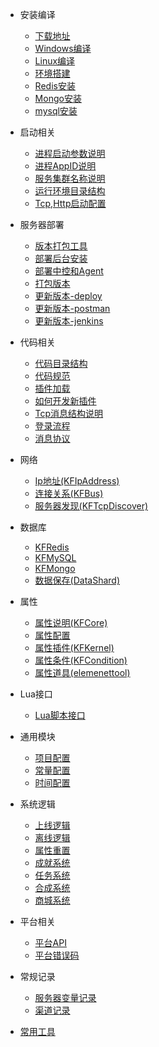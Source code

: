 
- 安装编译
  
  - [下载地址](/docs/下载地址.md)
  - [Windows编译](/docs/win64编译.md)
  - [Linux编译](/docs/linux编译.md)
  - [环境搭建](/docs/环境搭建.md)
  - [Redis安装](/docs/redis安装)
  - [Mongo安装](/docs/mongo安装)
  - [mysql安装](/docs/mysql安装)

	
- 启动相关

  - [进程启动参数说明](/docs/进程启动参数说明.md)
  - [进程AppID说明](/docs/进程AppID说明.md)
  - [服务集群名称说明](/docs/服务集群名称说明.md)
  - [运行环境目录结构](/docs/运行目录结构.md)
  - [Tcp,Http启动配置](/docs/tcp,http启动配置.md)

- 服务器部署

  - [版本打包工具](/docs/版本打包工具.md)
  - [部署后台安装](/docs/部署后台安装.md)
  - [部署中控和Agent](/docs/部署中控和Agent.md)
  - [打包版本](/docs/打包版本.md)
  - [更新版本-deploy](/docs/更新版本-deploy.md)
  - [更新版本-postman](/docs/更新版本-postman.md)  
  - [更新版本-jenkins](/docs/Jenkins配置.md)

- 代码相关

  - [代码目录结构](/docs/代码目录结构.md)
  - [代码规范](/docs/代码规范.md)
  - [插件加载](/docs/插件加载说明.md)
  - [如何开发新插件](/docs/开发新插件.md)
  - [Tcp消息结构说明](/docs/Tcp消息结构说明.md)
  - [登录流程](/docs/登录流程.md)
  - [消息协议](/docs/消息协议.md)
  
- 网络

  - [Ip地址(KFIpAddress)](/docs/Ip地址.md)
  - [连接关系(KFBus)](/docs/连接关系.md)
  - [服务器发现(KFTcpDiscover)](/docs/服务器发现.md)

- 数据库

  - [KFRedis](/docs/数据库-KFRedis.md)
  - [KFMySQL](/docs/数据库-KFMySQL.md)
  - [KFMongo](/docs/数据库-KFMongo.md)
  - [数据保存(DataShard)](/docs/数据保存.md)

- 属性

  - [属性说明(KFCore)](/docs/属性说明.md)
  - [属性配置](/docs/属性配置.md)
  - [属性插件(KFKernel)](/docs/属性插件.md)
  - [属性条件(KFCondition)](/docs/属性条件.md)
  - [属性道具(elemenettool)](/docs/属性道具.md)

- Lua接口

  - [Lua脚本接口](/docs/Lua脚本接口.md)
  
- 通用模块

  - [项目配置](/docs/项目配置.md)
  - [常量配置](/docs/常量配置.md)
  - [时间配置](/docs/时间配置.md)
 
- 系统逻辑

  - [上线逻辑](/docs/上线逻辑.md)
  - [离线逻辑](/docs/离线逻辑.md)
  - [属性重置](/docs/属性重置.md)
  - [成就系统](/docs/成就系统.md)
  - [任务系统](/docs/任务系统.md)
  - [合成系统](/docs/合成系统.md)
  - [商城系统](/docs/商城系统.md)
  
- 平台相关

  - [平台API](/docs/平台API.md)
  - [平台错误码](/docs/平台错误码.md)

- 常规记录
  - [服务器变量记录](/docs/服务器变量记录.md)
  - [渠道记录](/docs/渠道记录.md)

- [常用工具](/docs/工具收藏.md)